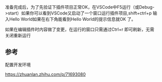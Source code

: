 准备完成后，为了先验证下插件项目正常OK，在VSCode中F5运行（或Debug->start）如果你可以看到VSCode又启动了一个窗口运行插件项目,shift+ctrl+p 输入Hello World如果在右下角能看到Hello World的提示信息就OK 了。



如果在编辑插件时内容做了变更，在运行的窗口只需通过Ctrl+r 即可刷新，无需关闭重新运行

















## 参考

配置开发环境

https://zhuanlan.zhihu.com/p/71693080



